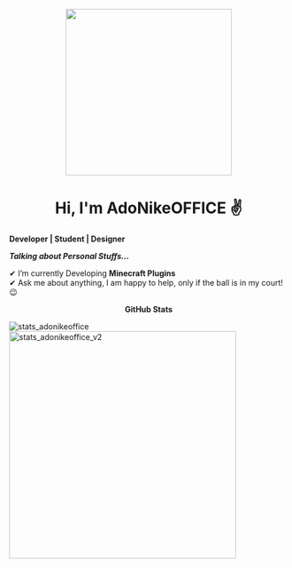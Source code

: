 <p align="center">
<img src="https://i.imgur.com/g5mxela.gif" width="300"/>

<h1 align="center"> Hi, I'm AdoNikeOFFICE ✌</h1>
<b>Developer | Student | Designer</b>
</p>

***Talking about Personal Stuffs...***

✔ I’m currently Developing **Minecraft Plugins**<br>
✔ Ask me about anything, I am happy to help, only if the ball is in my court!😉<br>

<p align="center">
 <b>GitHub Stats</b>
<p>
 
<img align="left" src="https://github-readme-stats.vercel.app/api/top-langs?username=adonikeoffice&show_icons=true&locale=en&layout=compact" alt="stats_adonikeoffice" /></p>

<p>&nbsp;<img align="center" src="https://github-readme-stats.vercel.app/api?username=adonikeoffice&show_icons=true&locale=en" alt="stats_adonikeoffice_v2" width="410" /></p>
